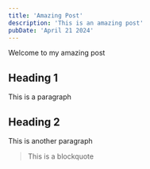 ```yaml
---
title: 'Amazing Post'
description: 'This is an amazing post'
pubDate: 'April 21 2024'
---
```


Welcome to my amazing post

## Heading 1

This is a paragraph

## Heading 2

This is another paragraph

> This is a blockquote
